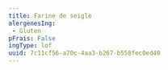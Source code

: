 ```yaml
---
title: Farine de seigle
alergenesIng:
 - Gluten
pFrais: False
ingType: lof
uuid: 7c11cf56-a70c-4aa3-b267-b558fec0ed40
---
```

